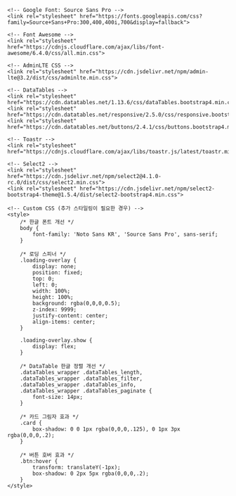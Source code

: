 <!DOCTYPE html>
<html xmlns:th="http://www.thymeleaf.org" th:fragment="head">
<head>
    <meta charset="utf-8">
    <meta name="viewport" content="width=device-width, initial-scale=1">
    <title th:text="${pageTitle != null ? pageTitle + ' - 부동산 관리 시스템' : '부동산 관리 시스템'}">부동산 관리 시스템</title>

    <!-- Google Font: Source Sans Pro -->
    <link rel="stylesheet" href="https://fonts.googleapis.com/css?family=Source+Sans+Pro:300,400,400i,700&display=fallback">
    
    <!-- Font Awesome -->
    <link rel="stylesheet" href="https://cdnjs.cloudflare.com/ajax/libs/font-awesome/6.4.0/css/all.min.css">
    
    <!-- AdminLTE CSS -->
    <link rel="stylesheet" href="https://cdn.jsdelivr.net/npm/admin-lte@3.2/dist/css/adminlte.min.css">
    
    <!-- DataTables -->
    <link rel="stylesheet" href="https://cdn.datatables.net/1.13.6/css/dataTables.bootstrap4.min.css">
    <link rel="stylesheet" href="https://cdn.datatables.net/responsive/2.5.0/css/responsive.bootstrap4.min.css">
    <link rel="stylesheet" href="https://cdn.datatables.net/buttons/2.4.1/css/buttons.bootstrap4.min.css">
    
    <!-- Toastr -->
    <link rel="stylesheet" href="https://cdnjs.cloudflare.com/ajax/libs/toastr.js/latest/toastr.min.css">
    
    <!-- Select2 -->
    <link rel="stylesheet" href="https://cdn.jsdelivr.net/npm/select2@4.1.0-rc.0/dist/css/select2.min.css">
    <link rel="stylesheet" href="https://cdn.jsdelivr.net/npm/select2-bootstrap4-theme@1.5.4/dist/select2-bootstrap4.min.css">
    
    <!-- Custom CSS (추가 스타일링이 필요한 경우) -->
    <style>
        /* 한글 폰트 개선 */
        body {
            font-family: 'Noto Sans KR', 'Source Sans Pro', sans-serif;
        }
        
        /* 로딩 스피너 */
        .loading-overlay {
            display: none;
            position: fixed;
            top: 0;
            left: 0;
            width: 100%;
            height: 100%;
            background: rgba(0,0,0,0.5);
            z-index: 9999;
            justify-content: center;
            align-items: center;
        }
        
        .loading-overlay.show {
            display: flex;
        }
        
        /* DataTable 한글 정렬 개선 */
        .dataTables_wrapper .dataTables_length,
        .dataTables_wrapper .dataTables_filter,
        .dataTables_wrapper .dataTables_info,
        .dataTables_wrapper .dataTables_paginate {
            font-size: 14px;
        }
        
        /* 카드 그림자 효과 */
        .card {
            box-shadow: 0 0 1px rgba(0,0,0,.125), 0 1px 3px rgba(0,0,0,.2);
        }
        
        /* 버튼 호버 효과 */
        .btn:hover {
            transform: translateY(-1px);
            box-shadow: 0 2px 5px rgba(0,0,0,.2);
        }
    </style>
</head>
</html>
